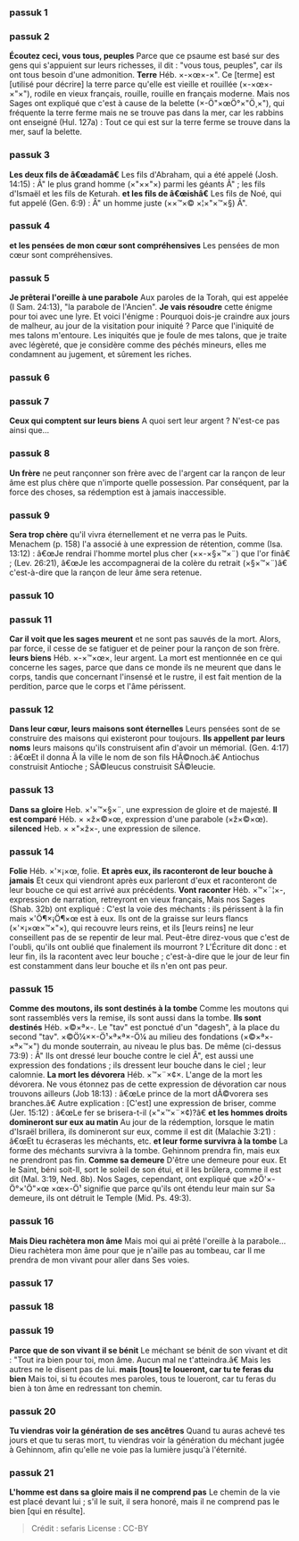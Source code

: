 
### passuk 1

### passuk 2
<b>Écoutez ceci, vous tous, peuples</b> Parce que ce psaume est basé sur des gens qui s'appuient sur leurs richesses, il dit : "vous tous, peuples", car ils ont tous besoin d'une admonition.
<b>Terre</b> Héb. ×-×œ×-×". Ce [terme] est [utilisé pour décrire] la terre parce qu'elle est vieille et rouillée (×-×œ×-×"×"), rodile en vieux français, rouille, rouille en français moderne. Mais nos Sages ont expliqué que c'est à cause de la belette (×-Ö"×œÖ°×"Ö¸×"), qui fréquente la terre ferme mais ne se trouve pas dans la mer, car les rabbins ont enseigné (Hul. 127a) : Tout ce qui est sur la terre ferme se trouve dans la mer, sauf la belette.

### passuk 3
<b>Les deux fils de â€œadamâ€</b> Les fils d'Abraham, qui a été appelé (Josh. 14:15) : Â" le plus grand homme (×"××"×) parmi les géants Â" ; les fils d'Ismaël et les fils de Keturah.
<b>et les fils de â€œishâ€</b> Les fils de Noé, qui fut appelé (Gen. 6:9) : Â" un homme juste (××™×© ×¦×"×™×§) Â".

### passuk 4
<b>et les pensées de mon cœur sont compréhensives</b> Les pensées de mon cœur sont compréhensives.

### passuk 5
<b>Je prêterai l'oreille à une parabole</b> Aux paroles de la Torah, qui est appelée (I Sam. 24:13), "la parabole de l'Ancien".
<b>Je vais résoudre</b> cette énigme pour toi avec une lyre. Et voici l'énigme : Pourquoi dois-je craindre aux jours de malheur, au jour de la visitation pour iniquité ? Parce que l'iniquité de mes talons m'entoure. Les iniquités que je foule de mes talons, que je traite avec légèreté, que je considère comme des péchés mineurs, elles me condamnent au jugement, et sûrement les riches.

### passuk 6

### passuk 7
<b>Ceux qui comptent sur leurs biens</b> A quoi sert leur argent ? N'est-ce pas ainsi que...

### passuk 8
<b>Un frère</b> ne peut rançonner son frère avec de l'argent car la rançon de leur âme est plus chère que n'importe quelle possession. Par conséquent, par la force des choses, sa rédemption est à jamais inaccessible.

### passuk 9
<b>Sera trop chère</b> qu'il vivra éternellement et ne verra pas le Puits. Menachem (p. 158) l'a associé à une expression de rétention, comme (Isa. 13:12) : â€œJe rendrai l'homme mortel plus cher (××-×§×™×¨) que l'or finâ€ ; (Lev. 26:21), â€œJe les accompagnerai de la colère du retrait (×§×™×¨)â€ c'est-à-dire que la rançon de leur âme sera retenue.

### passuk 10

### passuk 11
<b>Car il voit que les sages meurent</b> et ne sont pas sauvés de la mort. Alors, par force, il cesse de se fatiguer et de peiner pour la rançon de son frère.
<b>leurs biens</b> Héb. ×-×™×œ×, leur argent. La mort est mentionnée en ce qui concerne les sages, parce que dans ce monde ils ne meurent que dans le corps, tandis que concernant l'insensé et le rustre, il est fait mention de la perdition, parce que le corps et l'âme périssent.

### passuk 12
<b>Dans leur cœur, leurs maisons sont éternelles</b> Leurs pensées sont de se construire des maisons qui existeront pour toujours.
<b>Ils appellent par leurs noms</b> leurs maisons qu'ils construisent afin d'avoir un mémorial. (Gen. 4:17) : â€œEt il donna Ã la ville le nom de son fils HÃ©noch.â€ Antiochus construisit Antioche ; SÃ©leucus construisit SÃ©leucie.

### passuk 13
<b>Dans sa gloire</b> Heb. ×'×™×§×¨, une expression de gloire et de majesté.
<b>Il est comparé</b> Héb. × ×ž×©×œ, expression d'une parabole (×ž×©×œ).
<b>silenced</b> Heb. × ×"×ž×-, une expression de silence.

### passuk 14
<b>Folie</b> Héb. ×'×¡×œ, folie.
<b>Et après eux, ils raconteront de leur bouche à jamais</b> Et ceux qui viendront après eux parleront d'eux et raconteront de leur bouche ce qui est arrivé aux précédents.
<b>Vont raconter</b> Héb. ×™×¨¦×-, expression de narration, retreyront en vieux français, Mais nos Sages (Shab. 32b) ont expliqué : C'est la voie des méchants : ils périssent à la fin mais ×'Ö¶×¡Ö¶×œ est à eux. Ils ont de la graisse sur leurs flancs (×'×¡×œ×™×"×), qui recouvre leurs reins, et ils [leurs reins] ne leur conseillent pas de se repentir de leur mal. Peut-être direz-vous que c'est de l'oubli, qu'ils ont oublié que finalement ils mourront ? L'Écriture dit donc : et leur fin, ils la racontent avec leur bouche ; c'est-à-dire que le jour de leur fin est constamment dans leur bouche et ils n'en ont pas peur.

### passuk 15
<b>Comme des moutons, ils sont destinés à la tombe</b> Comme les moutons qui sont rassemblés vers la remise, ils sont aussi dans la tombe.
<b>Ils sont destinés</b> Héb. ×©×ª×-. Le "tav" est ponctué d'un "dagesh", à la place du second "tav". ×©Ö¼××-Ö¹×ª×ª×-Ö¼ au milieu des fondations (×©×ª×-×ª×™×") du monde souterrain, au niveau le plus bas. De même (ci-dessus 73:9) : Â" Ils ont dressé leur bouche contre le ciel Â", est aussi une expression des fondations ; ils dressent leur bouche dans le ciel ; leur calomnie.
<b>La mort les dévorera</b> Héb. ×™×¨×¢×. L'ange de la mort les dévorera. Ne vous étonnez pas de cette expression de dévoration car nous trouvons ailleurs (Job 18:13) : â€œLe prince de la mort dÃ©vorera ses branches.â€ Autre explication : [C'est] une expression de briser, comme (Jer. 15:12) : â€œLe fer se brisera-t-il (×"×™×¨×¢)?â€
<b>et les hommes droits domineront sur eux au matin</b> Au jour de la rédemption, lorsque le matin d'Israël brillera, ils domineront sur eux, comme il est dit (Malachie 3:21) : â€œEt tu écraseras les méchants, etc.
<b>et leur forme survivra à la tombe</b> La forme des méchants survivra à la tombe. Gehinnom prendra fin, mais eux ne prendront pas fin.
<b>Comme sa demeure</b> D'être une demeure pour eux. Et le Saint, béni soit-Il, sort le soleil de son étui, et il les brûlera, comme il est dit (Mal. 3:19, Ned. 8b). Nos Sages, cependant, ont expliqué que ×žÖ'×-Ö°×'Ö"×œ ×œ×-Ö¹ signifie que parce qu'ils ont étendu leur main sur Sa demeure, ils ont détruit le Temple (Mid. Ps. 49:3).

### passuk 16
<b>Mais Dieu rachètera mon âme</b> Mais moi qui ai prêté l'oreille à la parabole... Dieu rachètera mon âme pour que je n'aille pas au tombeau, car Il me prendra de mon vivant pour aller dans Ses voies.

### passuk 17

### passuk 18

### passuk 19
<b>Parce que de son vivant il se bénit</b> Le méchant se bénit de son vivant et dit : "Tout ira bien pour toi, mon âme. Aucun mal ne t'atteindra.â€ Mais les autres ne le disent pas de lui.
<b>mais [tous] te loueront, car tu te feras du bien</b> Mais toi, si tu écoutes mes paroles, tous te loueront, car tu feras du bien à ton âme en redressant ton chemin.

### passuk 20
<b>Tu viendras voir la génération de ses ancêtres</b> Quand tu auras achevé tes jours et que tu seras mort, tu viendras voir la génération du méchant jugée à Gehinnom, afin qu'elle ne voie pas la lumière jusqu'à l'éternité.

### passuk 21
<b>L'homme est dans sa gloire mais il ne comprend pas</b> Le chemin de la vie est placé devant lui ; s'il le suit, il sera honoré, mais il ne comprend pas le bien [qui en résulte].

>Crédit : sefaris
>License : CC-BY